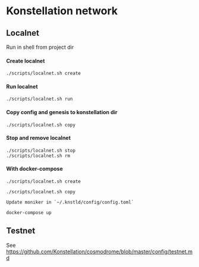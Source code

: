 # Konstellation network

## Localnet

Run in shell from project dir
#### Create localnet
```shell script
./scripts/localnet.sh create
```
#### Run localnet
```shell script
./scripts/localnet.sh run
```
#### Copy config and genesis to konstellation dir
```shell script
./scripts/localnet.sh copy
```

#### Stop and remove localnet
```shell script
./scripts/localnet.sh stop
./scripts/localnet.sh rm
```

#### With docker-compose
```shell script
./scripts/localnet.sh create

./scripts/localnet.sh copy

Update moniker in `~/.knstld/config/config.toml`

docker-compose up
```

## Testnet
See https://github.com/Konstellation/cosmodrome/blob/master/config/testnet.md
